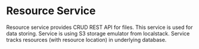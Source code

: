 # Resource Service

Resource service provides CRUD REST API for files.
This service is used for data storing.
Service is using S3 storage emulator from localstack.
Service tracks resources (with resource location) in underlying database.
